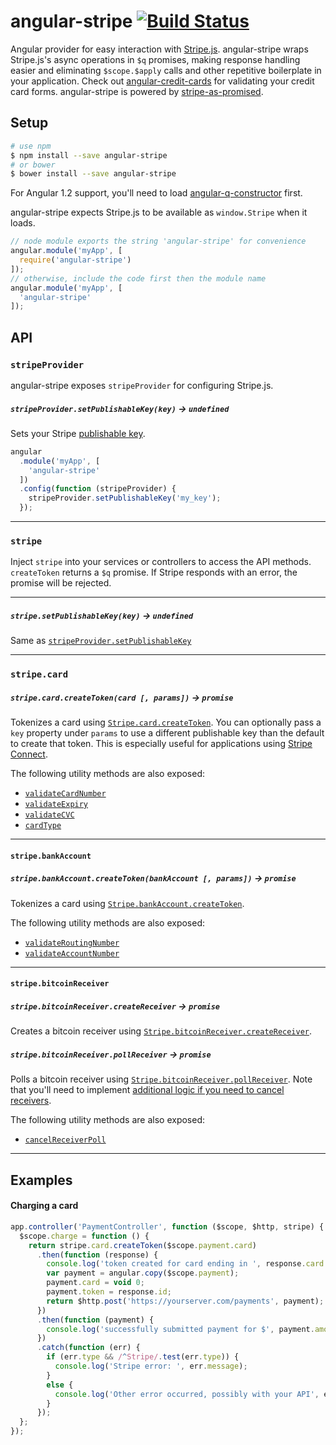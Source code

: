 angular-stripe [![Build Status](https://travis-ci.org/bendrucker/angular-stripe.svg?branch=master)](https://travis-ci.org/bendrucker/angular-stripe)
==============

Angular provider for easy interaction with [Stripe.js](https://stripe.com/docs/stripe.js). angular-stripe wraps Stripe.js's async operations in `$q` promises, making response handling easier and eliminating `$scope.$apply` calls and other repetitive boilerplate in your application. Check out [angular-credit-cards](https://github.com/bendrucker/angular-credit-cards) for validating your credit card forms. angular-stripe is powered by [stripe-as-promised](https://github.com/bendrucker/stripe-as-promised).

## Setup
```bash
# use npm
$ npm install --save angular-stripe
# or bower
$ bower install --save angular-stripe
```

For Angular 1.2 support, you'll need to load [angular-q-constructor](https://github.com/bendrucker/angular-q-constructor) first. 

angular-stripe expects Stripe.js to be available as `window.Stripe` when it loads.

```js
// node module exports the string 'angular-stripe' for convenience
angular.module('myApp', [
  require('angular-stripe')
]);
// otherwise, include the code first then the module name
angular.module('myApp', [
  'angular-stripe'
]);
```

## API

### `stripeProvider`

angular-stripe exposes `stripeProvider` for configuring Stripe.js.

##### `stripeProvider.setPublishableKey(key)` -> `undefined`

Sets your Stripe [publishable key](https://stripe.com/docs/stripe.js#setting-publishable-key). 

```js
angular
  .module('myApp', [
    'angular-stripe'
  ])
  .config(function (stripeProvider) {
    stripeProvider.setPublishableKey('my_key');
  });
```

<hr>

### `stripe`

Inject `stripe` into your services or controllers to access the API methods. `createToken` returns a `$q` promise. If Stripe responds with an error, the promise will be rejected. 

---

##### `stripe.setPublishableKey(key)` -> `undefined`

Same as [`stripeProvider.setPublishableKey`](#stripeprovidersetpublishablekeykey---undefined)

---

### `stripe.card`

##### `stripe.card.createToken(card [, params])` -> `promise`
 
Tokenizes a card using [`Stripe.card.createToken`](https://stripe.com/docs/stripe.js#card-createToken). You can optionally pass a `key` property under `params` to use a different publishable key than the default to create that token. This is especially useful for applications using [Stripe Connect](https://stripe.com/connect).

The following utility methods are also exposed:

* [`validateCardNumber`](https://stripe.com/docs/stripe.js#card-validateCardNumber)
* [`validateExpiry`](https://stripe.com/docs/stripe.js#card-validateExpiry)
* [`validateCVC`](https://stripe.com/docs/stripe.js#card-validateCVC)
* [`cardType`](https://stripe.com/docs/stripe.js#card-cardType)

---

#### `stripe.bankAccount`
 
##### `stripe.bankAccount.createToken(bankAccount [, params])` -> `promise`

Tokenizes a card using [`Stripe.bankAccount.createToken`](https://stripe.com/docs/stripe.js#bank-account-createToken).

The following utility methods are also exposed:

* [`validateRoutingNumber`](https://stripe.com/docs/stripe.js#bank-account-validateRoutingNumber)
* [`validateAccountNumber`](https://stripe.com/docs/stripe.js#bank-account-validateAccountNumber)

---

#### `stripe.bitcoinReceiver`

##### `stripe.bitcoinReceiver.createReceiver` -> `promise`

Creates a bitcoin receiver using [`Stripe.bitcoinReceiver.createReceiver`](https://stripe.com/docs/stripe.js#bitcoinreceiver-createreceiver).

##### `stripe.bitcoinReceiver.pollReceiver` -> `promise`

Polls a bitcoin receiver using [`Stripe.bitcoinReceiver.pollReceiver`](https://stripe.com/docs/stripe.js#bitcoinreceiver-pollreceiver). Note that you'll need to implement [additional logic if you need to cancel receivers](https://github.com/bendrucker/stripe-as-promised#bitcoin).

The following utility methods are also exposed:

* [`cancelReceiverPoll`](https://stripe.com/docs/stripe.js#bitcoinreceiver-cancelreceiverpoll)

---

## Examples

#### Charging a card

```js
app.controller('PaymentController', function ($scope, $http, stripe) {
  $scope.charge = function () {
    return stripe.card.createToken($scope.payment.card)
      .then(function (response) {
        console.log('token created for card ending in ', response.card.last4);
        var payment = angular.copy($scope.payment);
        payment.card = void 0;
        payment.token = response.id;
        return $http.post('https://yourserver.com/payments', payment);
      })
      .then(function (payment) {
        console.log('successfully submitted payment for $', payment.amount);
      })
      .catch(function (err) {
        if (err.type && /^Stripe/.test(err.type)) {
          console.log('Stripe error: ', err.message);
        }
        else {
          console.log('Other error occurred, possibly with your API', err.message);
        }
      });
  };
});
```
